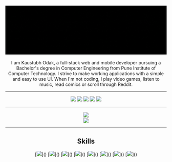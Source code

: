 ![banner](https://raw.githubusercontent.com/kausko/kausko/main/BannerFade.gif?token=AMW772TIF2GRHHT5OIOHOEK7UDQNY)
<p align="center">
I am Kaustubh Odak, a full-stack web and mobile developer pursuing a Bachelor's degree in Computer Engineering from Pune Institute of Computer Technology. I strive to make working applications with a simple and easy to use UI. When I'm not coding, I play video games, listen to music, read comics or scroll through Reddit.
</p>
<hr>
<div align="center">

  [<img src="https://img.shields.io/badge/linkedin-%230077B5.svg?&style=for-the-badge&logo=linkedin&logoColor=white" />](https://www.linkedin.com/in/kaustubh-odak/) [<img src="https://img.shields.io/badge/gmail-D14836?&style=for-the-badge&logo=gmail&logoColor=white"/>](mailto:kaustubhodak1@gmail.com)  [<img src="https://img.shields.io/badge/github-%23100000.svg?&style=for-the-badge&logo=github&logoColor=white" />](https://github.com/kausko)  [<img src = "https://img.shields.io/badge/instagram-%23E4405F.svg?&style=for-the-badge&logo=instagram&logoColor=white">](https://www.instagram.com/kaustubh._.o/)  [<img src = "https://img.shields.io/badge/resume-%234285F4.svg?&style=for-the-badge&logo=google-drive&logoColor=white">](https://docs.google.com/document/d/1wA39hnMd3PWe7PiWowReQ5B3jnHjayDTl4P-hv-qLM0/edit)
  <hr>
  <a href="https://github.com/anuraghazra/github-readme-stats">
    <img align="center" src="https://github-readme-stats.vercel.app/api/?username=kausko&show_icons=true&theme=radical" />
  </a>
  <br>
  <a href="https://github.com/anuraghazra/github-readme-stats">
    <img align="center" src="https://github-readme-stats.vercel.app/api/top-langs/?username=kausko&theme=radical&layout=compact" />
  </a>
  <hr>
<h2 align="center">Skills</h2>
  [<img src="https://img.shields.io/badge/node.js%20-%2343853D.svg?&style=for-the-badge&logo=node.js&logoColor=white" />]()  [<img src="https://img.shields.io/badge/express.js%20-%23404d59.svg?&style=for-the-badge" />]()  [<img src="https://img.shields.io/badge/react%20-%2320232a.svg?&style=for-the-badge&logo=react&logoColor=%2361DAFB" />]()  [<img src="https://img.shields.io/badge/react_native%20-%2320232a.svg?&style=for-the-badge&logo=react&logoColor=%2361DAFB" />]()  [<img src="https://img.shields.io/badge/MongoDB-%234ea94b.svg?&style=for-the-badge&logo=mongodb&logoColor=white" />]()
  [<img src="https://img.shields.io/badge/java-%23ED8B00.svg?&style=for-the-badge&logo=java&logoColor=white" />]()  [<img src="https://img.shields.io/badge/c++%20-%2300599C.svg?&style=for-the-badge&logo=c%2B%2B&logoColor=white" />]()  [<img src="https://img.shields.io/badge/python%20-%2314354C.svg?&style=for-the-badge&logo=python&logoColor=white" />]()
</div>

